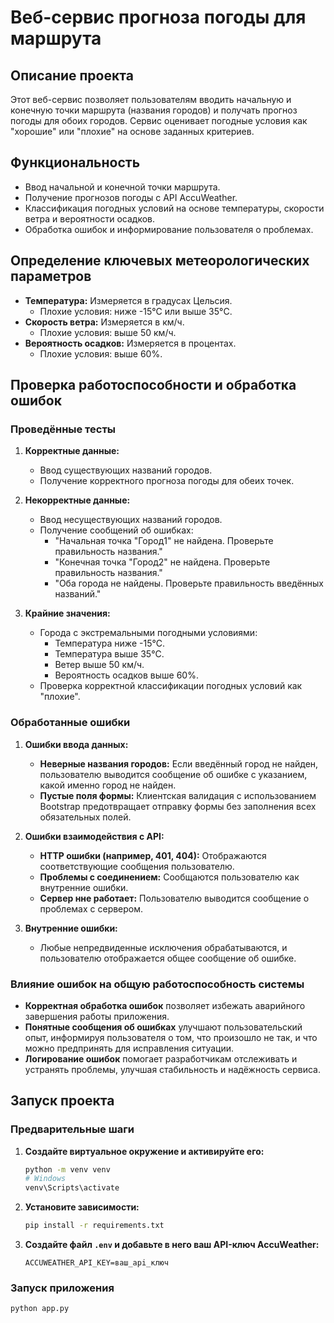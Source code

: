# Веб-сервис прогноза погоды для маршрута

## Описание проекта

Этот веб-сервис позволяет пользователям вводить начальную и конечную точки маршрута (названия городов) и получать прогноз погоды для обоих городов. Сервис оценивает погодные условия как "хорошие" или "плохие" на основе заданных критериев.

## Функциональность

- Ввод начальной и конечной точки маршрута.
- Получение прогнозов погоды с API AccuWeather.
- Классификация погодных условий на основе температуры, скорости ветра и вероятности осадков.
- Обработка ошибок и информирование пользователя о проблемах.

## Определение ключевых метеорологических параметров

- **Температура:** Измеряется в градусах Цельсия.
  - Плохие условия: ниже -15°C или выше 35°C.
- **Скорость ветра:** Измеряется в км/ч.
  - Плохие условия: выше 50 км/ч.
- **Вероятность осадков:** Измеряется в процентах.
  - Плохие условия: выше 60%.

## Проверка работоспособности и обработка ошибок

### Проведённые тесты

1. **Корректные данные:**
   - Ввод существующих названий городов.
   - Получение корректного прогноза погоды для обеих точек.

2. **Некорректные данные:**
   - Ввод несуществующих названий городов.
   - Получение сообщений об ошибках: 
     - "Начальная точка "Город1" не найдена. Проверьте правильность названия."
     - "Конечная точка "Город2" не найдена. Проверьте правильность названия."
     - "Оба города не найдены. Проверьте правильность введённых названий."

3. **Крайние значения:**
   - Города с экстремальными погодными условиями:
     - Температура ниже -15°C.
     - Температура выше 35°C.
     - Ветер выше 50 км/ч.
     - Вероятность осадков выше 60%.
   - Проверка корректной классификации погодных условий как "плохие".

### Обработанные ошибки

1. **Ошибки ввода данных:**
   - **Неверные названия городов:** Если введённый город не найден, пользователю выводится сообщение об ошибке с указанием, какой именно город не найден.
   - **Пустые поля формы:** Клиентская валидация с использованием Bootstrap предотвращает отправку формы без заполнения всех обязательных полей.

2. **Ошибки взаимодействия с API:**
   - **HTTP ошибки (например, 401, 404):** Отображаются соответствующие сообщения пользователю.
   - **Проблемы с соединением:** Сообщаются пользователю как внутренние ошибки.
   - **Сервер нне работает:** Пользователю выводится сообщение о проблемах с сервером.

3. **Внутренние ошибки:**
   - Любые непредвиденные исключения обрабатываются, и пользователю отображается общее сообщение об ошибке.

### Влияние ошибок на общую работоспособность системы

- **Корректная обработка ошибок** позволяет избежать аварийного завершения работы приложения.
- **Понятные сообщения об ошибках** улучшают пользовательский опыт, информируя пользователя о том, что произошло не так, и что можно предпринять для исправления ситуации.
- **Логирование ошибок** помогает разработчикам отслеживать и устранять проблемы, улучшая стабильность и надёжность сервиса.

## Запуск проекта

### Предварительные шаги

1. **Создайте виртуальное окружение и активируйте его:**
    ```bash
    python -m venv venv
    # Windows
    venv\Scripts\activate
    ```

3. **Установите зависимости:**
    ```bash
    pip install -r requirements.txt
    ```

4. **Создайте файл `.env` и добавьте в него ваш API-ключ AccuWeather:**
    ```
    ACCUWEATHER_API_KEY=ваш_api_ключ
    ```

### Запуск приложения

    python app.py
